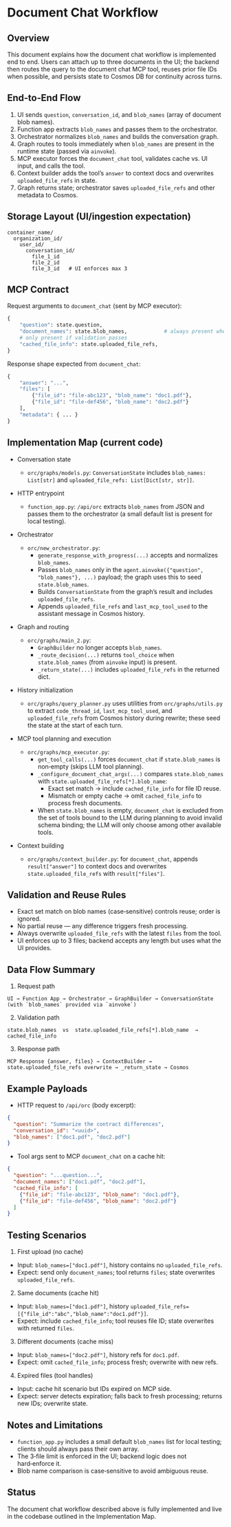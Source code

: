 # Document Chat Workflow

## Overview
This document explains how the document chat workflow is implemented end to end. Users can attach up to three documents in the UI; the backend then routes the query to the document chat MCP tool, reuses prior file IDs when possible, and persists state to Cosmos DB for continuity across turns.

## End‑to‑End Flow
1. UI sends `question`, `conversation_id`, and `blob_names` (array of document blob names).
2. Function app extracts `blob_names` and passes them to the orchestrator.
3. Orchestrator normalizes `blob_names` and builds the conversation graph.
4. Graph routes to tools immediately when `blob_names` are present in the runtime state (passed via `ainvoke`).
5. MCP executor forces the `document_chat` tool, validates cache vs. UI input, and calls the tool.
6. Context builder adds the tool’s `answer` to context docs and overwrites `uploaded_file_refs` in state.
7. Graph returns state; orchestrator saves `uploaded_file_refs` and other metadata to Cosmos.

## Storage Layout (UI/ingestion expectation)
```
container_name/
  organization_id/
    user_id/
      conversation_id/
        file_1_id
        file_2_id
        file_3_id   # UI enforces max 3
```

## MCP Contract

Request arguments to `document_chat` (sent by MCP executor):
```python
{
    "question": state.question,
    "document_names": state.blob_names,            # always present when tool is used
    # only present if validation passes
    "cached_file_info": state.uploaded_file_refs,
}
```

Response shape expected from `document_chat`:
```python
{
    "answer": "...",
    "files": [
        {"file_id": "file-abc123", "blob_name": "doc1.pdf"},
        {"file_id": "file-def456", "blob_name": "doc2.pdf"}
    ],
    "metadata": { ... }
}
```

## Implementation Map (current code)

- Conversation state
  - `orc/graphs/models.py`: `ConversationState` includes `blob_names: List[str]` and `uploaded_file_refs: List[Dict[str, str]]`.

- HTTP entrypoint
  - `function_app.py`: `/api/orc` extracts `blob_names` from JSON and passes them to the orchestrator (a small default list is present for local testing).

- Orchestrator
  - `orc/new_orchestrator.py`:
    - `generate_response_with_progress(...)` accepts and normalizes `blob_names`.
    - Passes `blob_names` only in the `agent.ainvoke({"question", "blob_names"}, ...)` payload; the graph uses this to seed `state.blob_names`.
    - Builds `ConversationState` from the graph’s result and includes `uploaded_file_refs`.
    - Appends `uploaded_file_refs` and `last_mcp_tool_used` to the assistant message in Cosmos history.

- Graph and routing
  - `orc/graphs/main_2.py`:
    - `GraphBuilder` no longer accepts `blob_names`.
    - `_route_decision(...)` returns `tool_choice` when `state.blob_names` (from `ainvoke` input) is present.
    - `_return_state(...)` includes `uploaded_file_refs` in the returned dict.

- History initialization
  - `orc/graphs/query_planner.py` uses utilities from `orc/graphs/utils.py` to extract `code_thread_id`, `last_mcp_tool_used`, and `uploaded_file_refs` from Cosmos history during rewrite; these seed the state at the start of each turn.

- MCP tool planning and execution
  - `orc/graphs/mcp_executor.py`:
    - `get_tool_calls(...)` forces `document_chat` if `state.blob_names` is non‑empty (skips LLM tool planning).
    - `_configure_document_chat_args(...)` compares `state.blob_names` with `state.uploaded_file_refs[*].blob_name`:
      - Exact set match → include `cached_file_info` for file ID reuse.
      - Mismatch or empty cache → omit `cached_file_info` to process fresh documents.
    - When `state.blob_names` is empty, `document_chat` is excluded from the set of tools bound to the LLM during planning to avoid invalid schema binding; the LLM will only choose among other available tools.

- Context building
  - `orc/graphs/context_builder.py`: for `document_chat`, appends `result["answer"]` to context docs and overwrites `state.uploaded_file_refs` with `result["files"]`.

## Validation and Reuse Rules
- Exact set match on blob names (case‑sensitive) controls reuse; order is ignored.
- No partial reuse — any difference triggers fresh processing.
- Always overwrite `uploaded_file_refs` with the latest `files` from the tool.
- UI enforces up to 3 files; backend accepts any length but uses what the UI provides.

## Data Flow Summary

1) Request path
```
UI → Function App → Orchestrator → GraphBuilder → ConversationState (with `blob_names` provided via `ainvoke`)
```

2) Validation path
```
state.blob_names  vs  state.uploaded_file_refs[*].blob_name  →  cached_file_info
```

3) Response path
```
MCP Response {answer, files} → ContextBuilder → state.uploaded_file_refs overwrite → _return_state → Cosmos
```

## Example Payloads

- HTTP request to `/api/orc` (body excerpt):
```json
{
  "question": "Summarize the contract differences",
  "conversation_id": "<uuid>",
  "blob_names": ["doc1.pdf", "doc2.pdf"]
}
```

- Tool args sent to MCP `document_chat` on a cache hit:
```json
{
  "question": "...question...",
  "document_names": ["doc1.pdf", "doc2.pdf"],
  "cached_file_info": [
    {"file_id": "file-abc123", "blob_name": "doc1.pdf"},
    {"file_id": "file-def456", "blob_name": "doc2.pdf"}
  ]
}
```

## Testing Scenarios

1) First upload (no cache)
- Input: `blob_names=["doc1.pdf"]`, history contains no `uploaded_file_refs`.
- Expect: send only `document_names`; tool returns `files`; state overwrites `uploaded_file_refs`.

2) Same documents (cache hit)
- Input: `blob_names=["doc1.pdf"]`, history `uploaded_file_refs=[{"file_id":"abc","blob_name":"doc1.pdf"}]`.
- Expect: include `cached_file_info`; tool reuses file ID; state overwrites with returned `files`.

3) Different documents (cache miss)
- Input: `blob_names=["doc2.pdf"]`, history refs for `doc1.pdf`.
- Expect: omit `cached_file_info`; process fresh; overwrite with new refs.

4) Expired files (tool handles)
- Input: cache hit scenario but IDs expired on MCP side.
- Expect: server detects expiration; falls back to fresh processing; returns new IDs; overwrite state.

## Notes and Limitations
- `function_app.py` includes a small default `blob_names` list for local testing; clients should always pass their own array.
- The 3‑file limit is enforced in the UI; backend logic does not hard‑enforce it.
- Blob name comparison is case‑sensitive to avoid ambiguous reuse.

## Status
The document chat workflow described above is fully implemented and live in the codebase outlined in the Implementation Map.
